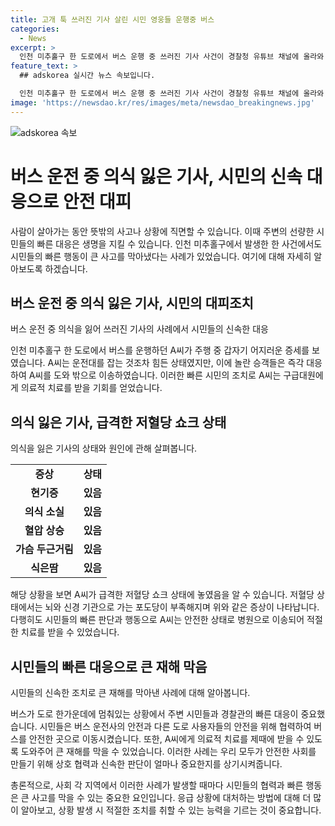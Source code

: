 ```yaml
---
title: 고개 툭 쓰러진 기사 살린 시민 영웅들 운행중 버스
categories:
  - News
excerpt: >
  인천 미추홀구 한 도로에서 버스 운행 중 쓰러진 기사 사건이 경찰청 유튜브 채널에 올라와 화제다. 기사가 운전 중 갑자기 의식을 잃자 시민들이 신속 대응하여 인명 피해를 막았는데, 이를 담은 영상을 보고 누리꾼들은 큰 관심을 기울이고 있다. 기사의 급격한 저혈당 쇼크로 의식을 잃어가는 모습이 담겨 있으며, 시민들과 구급대원들의 대처로 기사는 무사히 병원으로 이송되었고 현재는 건강을 회복했다. 이 사건으로 인해 시민들의 빠른 행동과 협력이 주목받고 있으며, 도로 위에서의 안전 문제와 시민들의 상황대처 능력에 대한 논의가 이어지고 있다.
feature_text: >
  ## adskorea 실시간 뉴스 속보입니다.

  인천 미추홀구 한 도로에서 버스 운행 중 쓰러진 기사 사건이 경찰청 유튜브 채널에 올라와 화제다. 기사가 운전 중 갑자기 의식을 잃자 시민들이 신속 대응하여 인명 피해를 막았는데, 이를 담은 영상을 보고 누리꾼들은 큰 관심을 기울이고 있다. 기사의 급격한 저혈당 쇼크로 의식을 잃어가는 모습이 담겨 있으며, 시민들과 구급대원들의 대처로 기사는 무사히 병원으로 이송되었고 현재는 건강을 회복했다. 이 사건으로 인해 시민들의 빠른 행동과 협력이 주목받고 있으며, 도로 위에서의 안전 문제와 시민들의 상황대처 능력에 대한 논의가 이어지고 있다.
image: 'https://newsdao.kr/res/images/meta/newsdao_breakingnews.jpg'
---
```


<p><img src="https://newsdao.kr/res/images/meta/newsdao_breakingnews.jpg" alt="adskorea 속보" /></p>

<h1>버스 운전 중 의식 잃은 기사, 시민의 신속 대응으로 안전 대피</h1>

<p data-ke-size="size16">사람이 살아가는 동안 뜻밖의 사고나 상황에 직면할 수 있습니다. 이때 주변의 선량한 시민들의 빠른 대응은 생명을 지킬 수 있습니다. 인천 미추홀구에서 발생한 한 사건에서도 시민들의 빠른 행동이 큰 사고를 막아냈다는 사례가 있었습니다. 여기에 대해 자세히 알아보도록 하겠습니다.</p>

<h2 data-ke-size="size26">버스 운전 중 의식 잃은 기사, 시민의 대피조치</h2>

<p data-ke-size="size16">버스 운전 중 의식을 잃어 쓰러진 기사의 사례에서 시민들의 신속한 대응</p>

<p>인천 미추홀구 한 도로에서 버스를 운행하던 A씨가 주행 중 갑자기 어지러운 증세를 보였습니다. A씨는 운전대를 잡는 것조차 힘든 상태였지만, 이에 놀란 승객들은 즉각 대응하여 A씨를 도와 밖으로 이송하였습니다. 이러한 빠른 시민의 조치로 A씨는 구급대원에게 의료적 치료를 받을 기회를 얻었습니다.</p>

<h2 data-ke-size="size26">의식 잃은 기사, 급격한 저혈당 쇼크 상태</h2>

<p data-ke-size="size16">의식을 잃은 기사의 상태와 원인에 관해 살펴봅니다.</p>

<table>
  <tr>
    <td style="text-align: center; height: 17px;"><b>증상</b></td>
    <td style="text-align: center; height: 17px;"><b>상태</b></td>
  </tr>
  <tr>
    <td style="text-align: center; height: 17px;"><b>현기증</b></td>
    <td style="text-align: center; height: 17px;"><b>있음</b></td>
  </tr>
  <tr>
    <td style="text-align: center; height: 17px;"><b>의식 소실</b></td>
    <td style="text-align: center; height: 17px;"><b>있음</b></td>
  </tr>
  <tr>
    <td style="text-align: center; height: 17px;"><b>혈압 상승</b></td>
    <td style="text-align: center; height: 17px;"><b>있음</b></td>
  </tr>
  <tr>
    <td style="text-align: center; height: 17px;"><b>가슴 두근거림</b></td>
    <td style="text-align: center; height: 17px;"><b>있음</b></td>
  </tr>
  <tr>
    <td style="text-align: center; height: 17px;"><b>식은땀</b></td>
    <td style="text-align: center; height: 17px;"><b>있음</b></td>
  </tr>
</table>

<p>해당 상황을 보면 A씨가 급격한 저혈당 쇼크 상태에 놓였음을 알 수 있습니다. 저혈당 상태에서는 뇌와 신경 기관으로 가는 포도당이 부족해지며 위와 같은 증상이 나타납니다. 다행히도 시민들의 빠른 판단과 행동으로 A씨는 안전한 상태로 병원으로 이송되어 적절한 치료를 받을 수 있었습니다.</p>

<h2 data-ke-size="size26">시민들의 빠른 대응으로 큰 재해 막음</h2>

<p data-ke-size="size16">시민들의 신속한 조치로 큰 재해를 막아낸 사례에 대해 알아봅니다.</p>

<p>버스가 도로 한가운데에 멈춰있는 상황에서 주변 시민들과 경찰관의 빠른 대응이 중요했습니다. 시민들은 버스 운전사의 안전과 다른 도로 사용자들의 안전을 위해 협력하여 버스를 안전한 곳으로 이동시켰습니다. 또한, A씨에게 의료적 치료를 제때에 받을 수 있도록 도와주어 큰 재해를 막을 수 있었습니다. 이러한 사례는 우리 모두가 안전한 사회를 만들기 위해 상호 협력과 신속한 판단이 얼마나 중요한지를 상기시켜줍니다.</p>

<p>총론적으로, 사회 각 지역에서 이러한 사례가 발생할 때마다 시민들의 협력과 빠른 행동은 큰 사고를 막을 수 있는 중요한 요인입니다. 응급 상황에 대처하는 방법에 대해 더 많이 알아보고, 상황 발생 시 적절한 조치를 취할 수 있는 능력을 기르는 것이 중요합니다.</p>

